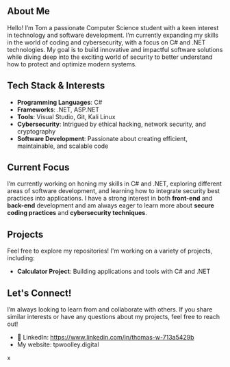 ## About Me

Hello! I’m Tom a passionate Computer Science student with a keen interest in technology and software development. I’m currently expanding my skills in the world of coding and cybersecurity, with a focus on C# and .NET technologies. My goal is to build innovative and impactful software solutions while diving deep into the exciting world of security to better understand how to protect and optimize modern systems.

## Tech Stack & Interests

- **Programming Languages**: C#
- **Frameworks**: .NET, ASP.NET
- **Tools**: Visual Studio, Git, Kali Linux
- **Cybersecurity**: Intrigued by ethical hacking, network security, and cryptography 
- **Software Development**: Passionate about creating efficient, maintainable, and scalable code

## Current Focus

I’m currently working on honing my skills in C# and .NET, exploring different areas of software development, and learning how to integrate security best practices into applications. I have a strong interest in both **front-end** and **back-end** development and am always eager to learn more about **secure coding practices** and **cybersecurity techniques**.

## Projects

Feel free to explore my repositories! I'm working on a variety of projects, including:

- **Calculator Project**: Building applications and tools with C# and .NET

## Let's Connect!

I’m always looking to learn from and collaborate with others. If you share similar interests or have any questions about my projects, feel free to reach out!

- 💼 LinkedIn: https://www.linkedin.com/in/thomas-w-713a5429b
- My website: tpwoolley.digital

x
